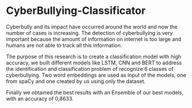 # CyberBullying-Classificator
Cyberbully and its impact have occurred around the world and now the number of cases is increasing. The detection of cyberbullying is very important because the amount of information on internet is too large and humans are not able to track all this information.

The purpose of this research is to create a classification model with high accuracy, we built different models like LSTM, CNN and BERT to address the identification and classification problem of recognize 6 classes of cyberbullying. Two word embeddings are used as input of the models, one from spaCy and one created by us using only the dataset. 

Finally we obtained the best results with an Ensemble of our best models, with an accuracy of 0,8633.

